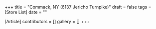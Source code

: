 +++
title = "Commack, NY (6137 Jericho Turnpike)"
draft = false
tags = [Store List]
date = ""

[Article]
contributors = []
gallery = []
+++